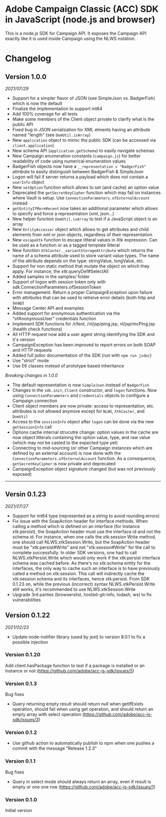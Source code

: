 # Adobe Campaign Classic (ACC) SDK in JavaScript (node.js and browser)

This is a node.js SDK for Campaign API. It exposes the Campaign API exactly like it is used inside Campaign using the NLWS notation.


# Changelog

## Version 1.0.0
_2021/07/29_
* Support for a simpler flavor of JSON (see SimpleJson vs. BadgerFish) which is now the default
* Finalize the implementation to support int64
* Add 100% coverage for all tests
* Make some members of the Client object private to clarify what is the public API
* Fixed bug in JSON serialization for XML elments having an attribute named "length" (see `DomUtil.isArray`)
* New `application` object to mimic the public SDK (can be accessed via `client.application`)
* New schema API (`application.getSchema`) to easily navigate schemas
* New Campaign enumeration constants (`campaign.js`) for better readability of code using numerical enumeration values
* BadgerFish objects now have a `__representation = "BadgerFish"` attribute to easily distinguish between BadgerFish & SimpleJson
* Logon will fail if server returns a payload which does not contain a `userInfo` object
* New `setOption` function which allows to set (and cache) an option value
* Deprecated the `getSecretKeyCipher` function which may fail on instances where Vault is setup. Use `ConnectionParameters.ofExternalAccount` instead
* `getEntityIfMoreRecent` now takes an additional parameter which allows to specify and force a representation (xml, json...)
* New helper function `DomUtil.isArray` to test if a JavaScript object is an array
* New `EntityAccessor` object which allows to get attributes and child elements from xml or json objects, regardless of their representation
* New `escapeXtk` function to escape litteral values in Xtk expression. Can be used as a function or as a tagged template litteral
* New function `XtkCaster._variantStorageAttribute` which returns the name of a schema attribute used to store variant value types. The name of the attribute depends on the type: stringValue, longValue, etc.
* Support for non static method that mutate the object on which they apply. For instance, the xtk:queryDef#SelectAll
* Added samples in the samples/ folder
* Support of logon with session token only with sdk.ConnectionParameters.ofSessionToken
* Error management. Return a proper CampaignException upon failure with attributes that can be used to retreive error details (both http and soap)
* Message Center API and examples
* Added support for anonymous authentication via the "ofAnonymousUser" credentials function
* Implement SDK functions for /r/test, /nl/jsp/ping.jsp, nl/jsp/mcPing.jsp (health check functions)
* All HTTP request now add a user agent string identifying the SDK and it's version
* CampaignException has been improved to report errors on both SOAP and HTTP requests
* Added full jsdoc documentation of the SDK (run with `npm run jsdoc`)
* Use "strict" mode
* Use E6 classes instead of prototype based inheritance

_Breaking changes in 1.0.0_
* The default representation is now `SimpleJson` instead of `BadgerFish`
* Changes in the `sdk.init`, `Client` constructor, and `logon` functions. Now using `ConnectionParameters` and `Credentials` objects to configure a Campaign connection
* Client object members are now private: access to representation, etc. attributes is not allowed anymore except for `NLWS`, `XtkCaster`, and `DomUtil`
* Access to the `sessionInfo` object after `logon` can be done via the new `getSessionInfo` call
* Options cache internal strucutre change: option values in the cache are now object litterals containing the option value, type, and raw value (which may not be casted to the expected type yet)
* Connecting to mid-sourcing (or other Campaign instances which are defined by an external account) is now done with the `ConnectionParameters.ofExternalAccount` function. As a consequence, `getSecretKeyCipher` is now private and deprecated
* CampaignException object signature changed (but was not previously exposed)

---

## Versin 0.1.23
_2021/07/27_
* Support for int64 type (represented as a string to avoid rounding errors)
* Fix issue with the SoapAction header for interface methods. When calling a method which is defined on an interface (for instance xtk:persist), the SoapAction
  header must use the interface id and not the schema id. For instance, when one calls the xtk:session Write method, one should call NLWS.xtkSession.Write, but
  the SoapAction header must be "xtk:persist#Write" and not "xtk:session#Write" for the call to complete successfully. In older SDK versions, one had to call
  NLWS.xtkPersist.Write which would only work if the xtk:persist interface schema was cached before. As there's no xtk:schema entity for the interfaces, the only
  way to cache such an interface is to have previously called a method on xtk:session. This call will indirectly cache the xtk:session schema and its interfaces,
  hence xtk:persist. From SDK 0.1.23 on, while the previous (incorrect) syntax NLWS.xtkPersist.Write still works, it's recommended to use NLWS.xtkSession.Write
* Upgrade 3rd parties (browserslist, hosted-git-info, lodash, ws) to fix vulnerabilities

## Version 0.1.22
_2021/02/23_
* Update node-notifier library (used by jest) to version 8.0.1 to fix a possible injection

### Version 0.1.20
Add client.hasPackage function to test if a package is installed or an instance or not (https://github.com/adobe/acc-js-sdk/issues/5)

### Version 0.1.3
Bug fixes
* Query returning empty result should return null when getIfExists operation, should fail when using get operation, and should return an empty array with select operation (https://github.com/adobe/acc-js-sdk/issues/3)

### Version 0.1.2
* Use github action to automatically publish to npm when one pushes a commit with the message "Release 1.2.3"

### Version 0.1.1
Bug fixes
* Query in select mode should always return an array, even if result is empty or one one row (https://github.com/adobe/acc-js-sdk/issues/1)


### Version 0.1.0
Initial version

